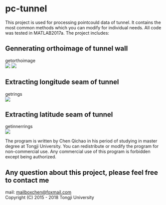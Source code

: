 # pc-tunnel
This project is used for processing pointcould data of tunnel. It contains the most common methods which you can modify for individual needs. All code was tested in MATLAB2017a. The project includes:<br>

## Gennerating orthoimage of tunnel wall
getorthoimage<br>
![](https://github.com/cqc2/pc-tunnel/blob/master/example/3D-pointcloud.png) 
![](https://github.com/cqc2/pc-tunnel/blob/master/example/orthoimage.png) 


## Extracting longitude seam of tunnel 
getrings<br>
![](https://github.com/cqc2/pc-tunnel/blob/master/example/tunnel_joint_seam-longitude.png) 


## Extracting latitude seam of tunnel  
getinnerrings<br>
![](https://github.com/cqc2/pc-tunnel/blob/master/example/tunnel_joint_seam-latitude.jpg) 


The program is written by Chen Qichao in his period of studying in master degree at Tongji University. You can redistribute or modify the program for non-commercial use. Any commercial use of this program is forbidden except being authorized.<br>


## Any question about this project, please feel free to contact me
mail: mailboxchen@foxmail.com <br>
Copyright (C) 2015 - 2018  Tongji University
